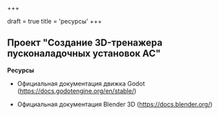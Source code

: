+++

draft = true
title = 'ресурсы'
+++
## Проект "Создание 3D-тренажера пусконаладочных установок АС"

**Ресурсы**

- Официальная документация движка Godot (https://docs.godotengine.org/en/stable/)

- Официальная документация Blender 3D (https://docs.blender.org/)